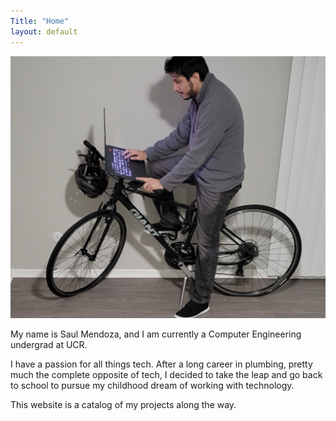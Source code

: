 ```yaml
---
Title: "Home"
layout: default
---
```


![Saul Mendoza](https://raw.githubusercontent.com/smendoza07/smendoza07.github.io/master/images/20211217_181952.jpg)

<p>My name is Saul Mendoza, and I am currently a Computer Engineering undergrad at UCR.<p>
  
<p>I have a passion for all things tech. After a long career in plumbing, pretty much the complete opposite
of tech, I decided to take the leap and go back to school to pursue my childhood dream of working
with technology.<p>
  
<p>This website is a catalog of my projects along the way.<p>

